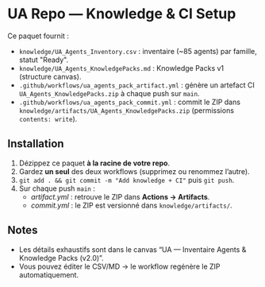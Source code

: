 # UA Repo — Knowledge & CI Setup

Ce paquet fournit :
- `knowledge/UA_Agents_Inventory.csv` : inventaire (~85 agents) par famille, statut "Ready".
- `knowledge/UA_Agents_KnowledgePacks.md` : Knowledge Packs v1 (structure canvas).
- `.github/workflows/ua_agents_pack_artifact.yml` : génère un artefact CI `UA_Agents_KnowledgePacks.zip` à chaque push sur `main`.
- `.github/workflows/ua_agents_pack_commit.yml` : commit le ZIP dans `knowledge/artifacts/UA_Agents_KnowledgePacks.zip` (permissions `contents: write`).

## Installation
1. Dézippez ce paquet **à la racine de votre repo**.
2. Gardez **un seul** des deux workflows (supprimez ou renommez l’autre).
3. `git add . && git commit -m "Add knowledge + CI"` puis `git push`.
4. Sur chaque push `main` :
   - *artifact.yml* : retrouve le ZIP dans **Actions → Artifacts**.
   - *commit.yml* : le ZIP est versionné dans `knowledge/artifacts/`.

## Notes
- Les détails exhaustifs sont dans le canvas “UA — Inventaire Agents & Knowledge Packs (v2.0)”. 
- Vous pouvez éditer le CSV/MD → le workflow regénère le ZIP automatiquement.
